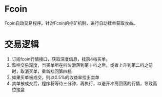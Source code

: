 # Fcoin
Fcoin自动交易程序。针对Fcoin的挖矿机制，进行自动挂单获取收益。
# 交易逻辑
1. 订阅fcoin行情接口，获取深度信息，挂第4档买单。
2. 监控交易深度，当买单所在档位滑落到第十档之后，或者上升到第二档之前时，取消买单，重新挂回第四档
3. 如果买单被成交，则以0.5%的收益率挂出卖单
4. 卖单被成交后，程序将等待三分钟，再执行，以避开冲高回落的行情，导致高位接盘
